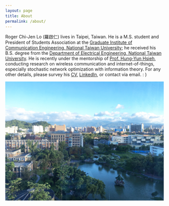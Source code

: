 ```yaml
---
layout: page
title: About
permalink: /about/
---
```


Roger Chi-Jen Lo (羅啟仁) lives in Taipei, Taiwan. He is a M.S. student and President of Students Association at the [Graduate Institute of Communication Engineering, National Taiwan University]; he received his B.S. degree from the [Department of Electrical Engineering, National Taiwan University]. He is recently under the mentorship of [Prof. Hung-Yun Hsieh], conducting research on wireless communication and internet-of-things, especially stochastic network optimization with information theory. For any other details, please survey his [CV], [LinkedIn], or contact via email. : )

![NTU](/assets/NTU.jpg)

[Graduate Institute of Communication Engineering, National Taiwan University]: https://comm.ntu.edu.tw
[Department of Electrical Engineering, National Taiwan University]: https://web.ee.ntu.edu.tw
[Prof. Hung-Yun Hsieh]: https://www.ee.ntu.edu.tw/profile1.php?teacher_id=942014
[CV]: https://github.com/RogerLo47/RogerLo47.github.io/blob/d936c0c7108065b324ea2b50607f81b3a5a16efb/assets/CHI-JEN%20LO%20CV.pdf
[LinkedIn]: https://www.linkedin.com/in/rogerlo47/
